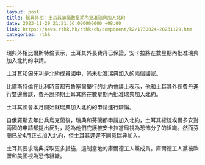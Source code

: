 ```yaml
---
layout: post
title: 瑞典外相：土耳其承諾數星期內批准瑞典加入北約
date: 2023-11-29 21:21:56.000000000 +08:00
link: https://news.rthk.hk/rthk/ch/component/k2/1730024-20231129.htm
categories: rthk
---
```


瑞典外相比爾斯特倫表示，土耳其外長費丹已保證，安卡拉將在數星期內批准瑞典加入北約的申請。

土耳其和匈牙利是北約成員國中，尚未批准瑞典加入的兩個國家。

比爾斯特倫在比利時首都布魯塞爾舉行的北約會議上表示，他和土耳其外長費丹進行雙邊會談，費丹說預期土耳其將在數星期內批准瑞典加入北約。

土耳其國會本月開始就瑞典加入北約的申請進行辯論。

自俄羅斯去年出兵烏克蘭後，瑞典和芬蘭都申請加入北約，土耳其總統埃爾多安對兩國的申請都提出反對，認為他們庇護被安卡拉當局視為恐怖分子的組織。然而芬蘭已於4月正式加入北約，但土耳其遲遲不同意瑞典加入。

土耳其要求瑞典採取更多措施，遏制當地的庫爾德工人黨成員。庫爾德工人黨被歐盟和美國視為恐怖組織。

